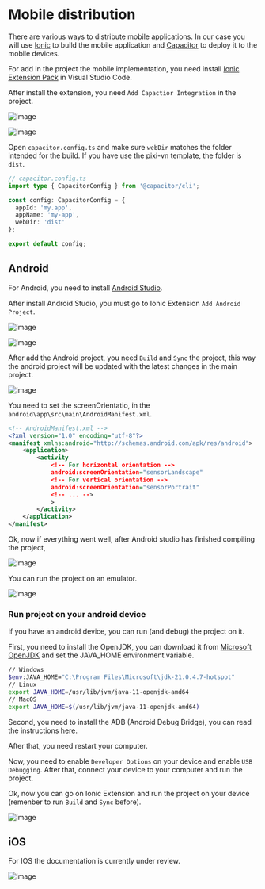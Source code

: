 # Mobile distribution

There are various ways to distribute mobile applications. In our case you will use [Ionic](https://ionicframework.com/) to build the mobile application and [Capacitor](https://capacitorjs.com/) to deploy it to the mobile devices.

For add in the project the mobile implementation, you need install [Ionic Extension Pack](https://marketplace.visualstudio.com/items?itemName=ionic.ionic) in Visual Studio Code.

After install the extension, you need `Add Capactior Integration` in the project.

![image](https://github.com/user-attachments/assets/f8e1dd12-a4f4-4833-b4fa-cd0af19431d8)

![image](https://github.com/user-attachments/assets/59eaab6b-3e4e-4696-8241-e0a08a69f146)

Open `capacitor.config.ts` and make sure `webDir` matches the folder intended for the build. If you have use the pixi-vn template, the folder is `dist`.

```ts
// capacitor.config.ts
import type { CapacitorConfig } from '@capacitor/cli';

const config: CapacitorConfig = {
  appId: 'my.app',
  appName: 'my-app',
  webDir: 'dist'
};

export default config;
```

## Android

For Android, you need to install [Android Studio](https://developer.android.com/studio).

After install Android Studio, you must go to Ionic Extension `Add Android Project`.

![image](https://github.com/user-attachments/assets/aa576001-41ed-4e2a-9c1a-fb9326c383aa)

![image](https://github.com/user-attachments/assets/b004117b-34ba-4383-8e83-428a5f075550)

After add the Android project, you need `Build` and `Sync` the project, this way the android project will be updated with the latest changes in the main project.

![image](https://github.com/user-attachments/assets/593e2b73-d566-4c22-843d-1d581d515ad2)

You need to set the screenOrientatio, in the `android\app\src\main\AndroidManifest.xml`.

```xml
<!-- AndroidManifest.xml -->
<?xml version="1.0" encoding="utf-8"?>
<manifest xmlns:android="http://schemas.android.com/apk/res/android">
    <application>
        <activity
            <!-- For horizontal orientation -->
            android:screenOrientation="sensorLandscape"
            <!-- For vertical orientation -->
            android:screenOrientation="sensorPortrait"
            <!-- ... -->
            >
        </activity>
    </application>
</manifest>
```

Ok, now if everything went well, after Android studio has finished compiling the project,

![image](https://github.com/user-attachments/assets/f0d3561d-f147-400a-91d5-e611aa098996)

You can run the project on an emulator.

![image](https://github.com/user-attachments/assets/71be6155-18ec-4dd1-867d-bc698ac66caf)

### Run project on your android device

If you have an android device, you can run (and debug) the project on it.

First, you need to install the OpenJDK, you can download it from [Microsoft OpenJDK](https://www.microsoft.com/openjdk) and set the JAVA_HOME environment variable.

```bash
// Windows
$env:JAVA_HOME="C:\Program Files\Microsoft\jdk-21.0.4.7-hotspot"
// Linux
export JAVA_HOME=/usr/lib/jvm/java-11-openjdk-amd64
// MacOS
export JAVA_HOME=$(/usr/lib/jvm/java-11-openjdk-amd64)
```

Second, you need to install the ADB (Android Debug Bridge), you can read the instructions [here](https://www.xda-developers.com/install-adb-windows-macos-linux/).

After that, you need restart your computer.

Now, you need to enable `Developer Options` on your device and enable `USB Debugging`. After that, connect your device to your computer and run the project.

Ok, now you can go on Ionic Extension and run the project on your device (remenber to run `Build` and `Sync` before).

![image](https://github.com/user-attachments/assets/e559d9c3-ed07-47a4-8028-2b733e9a6ddf)

## iOS

For IOS the documentation is currently under review.

![image](https://github.com/user-attachments/assets/b39d87d5-07f0-4fb0-994b-def749876823)
